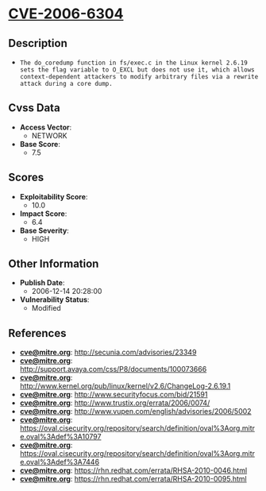 
# [CVE-2006-6304](https://cve.mitre.org/cgi-bin/cvename.cgi?name=CVE-2006-6304)

## Description

- `The do_coredump function in fs/exec.c in the Linux kernel 2.6.19 sets the flag variable to O_EXCL but does not use it, which allows context-dependent attackers to modify arbitrary files via a rewrite attack during a core dump.`

## Cvss Data

- **Access Vector**:
  - NETWORK
- **Base Score**:
  - 7.5

## Scores

- **Exploitability Score**:
  - 10.0
- **Impact Score**:
  - 6.4
- **Base Severity**:
  - HIGH

## Other Information

- **Publish Date**:
  - 2006-12-14 20:28:00
- **Vulnerability Status**:
  - Modified

## References

- **cve@mitre.org**: http://secunia.com/advisories/23349
- **cve@mitre.org**: http://support.avaya.com/css/P8/documents/100073666
- **cve@mitre.org**: http://www.kernel.org/pub/linux/kernel/v2.6/ChangeLog-2.6.19.1
- **cve@mitre.org**: http://www.securityfocus.com/bid/21591
- **cve@mitre.org**: http://www.trustix.org/errata/2006/0074/
- **cve@mitre.org**: http://www.vupen.com/english/advisories/2006/5002
- **cve@mitre.org**: https://oval.cisecurity.org/repository/search/definition/oval%3Aorg.mitre.oval%3Adef%3A10797
- **cve@mitre.org**: https://oval.cisecurity.org/repository/search/definition/oval%3Aorg.mitre.oval%3Adef%3A7446
- **cve@mitre.org**: https://rhn.redhat.com/errata/RHSA-2010-0046.html
- **cve@mitre.org**: https://rhn.redhat.com/errata/RHSA-2010-0095.html

